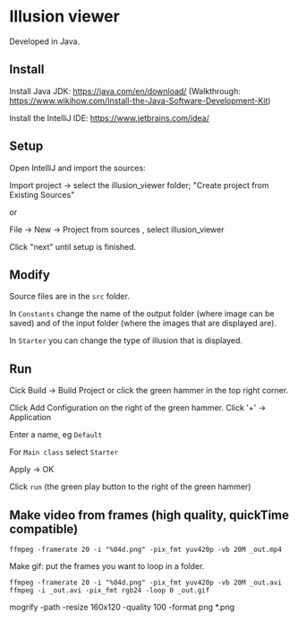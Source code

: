 # Illusion viewer

Developed in Java.

## Install


Install Java JDK: https://java.com/en/download/
(Walkthrough: https://www.wikihow.com/Install-the-Java-Software-Development-Kit)

Install the IntelliJ IDE: https://www.jetbrains.com/idea/

## Setup

Open IntelliJ and import the sources: 

Import project -> select the illusion_viewer folder; "Create project from Existing Sources"

or 

File -> New -> Project from sources , select illusion_viewer

Click "next" until setup is finished.

## Modify

Source files are in the `src` folder.

In `Constants` change the name of the output folder (where image can be saved) and of the input folder (where the images that are displayed are).

In `Starter` you can change the type of illusion that is displayed.


## Run

Cick Build -> Build Project or click the green hammer in the top right corner.


Click Add Configuration on the right of the green hammer. Click '+' -> Application

Enter a name, eg `Default`

For `Main class` select `Starter`

Apply -> OK

Click `run` (the green play button to the right of the green hammer)

## Make video from frames (high quality, quickTime compatible)

`ffmpeg -framerate 20 -i "%04d.png" -pix_fmt yuv420p -vb 20M _out.mp4`

Make gif: put the frames you want to loop in a folder.

```
ffmpeg -framerate 20 -i "%04d.png" -pix_fmt yuv420p -vb 20M _out.avi
ffmpeg -i _out.avi -pix_fmt rgb24 -loop 0 _out.gif
```

mogrify -path  -resize 160x120 -quality 100 -format png *.png
